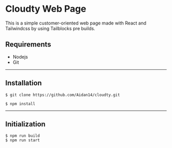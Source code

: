 # Cloudty Web Page

This is a simple customer-oriented web page made with React and Tailwindcss by using Tailblocks pre builds.

## Requirements

- Nodejs
- Git

---

## Installation

```
$ git clone https://github.com/Aidan14/cloudty.git

$ npm install
```

---

## Initialization

```
$ npm run build
$ npm run start
```
